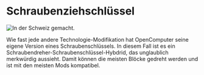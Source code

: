 # Schraubenziehschlüssel

![In der Schweiz gemacht.](oredict:oc:wrench)

Wie fast jede andere Technologie-Modifikation hat OpenComputer seine eigene Version eines Schraubenschlüssels. In diesem Fall ist es ein Schraubendreher-Schraubenschlüssel-Hybdrid, das unglaublich merkwürdig aussieht. Damit können die meisten Blöcke gedreht werden und ist mit den meisten Mods kompatibel.
